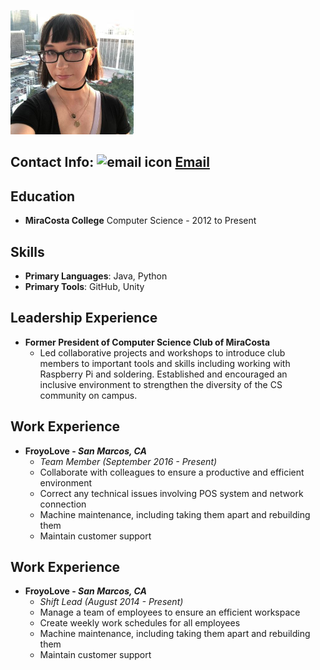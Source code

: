 ![chanel profile image](profile.jpeg)
## Contact Info: ![email icon](Mail-icon.png) [Email](mailto:chanelcarp@gmail.com)


## Education

 - **MiraCosta College**
Computer Science - 2012 to Present 


## Skills
- **Primary Languages**: Java, Python
- **Primary Tools**: GitHub, Unity


## Leadership Experience
- **Former President of Computer Science Club of MiraCosta**
	- Led collaborative projects and workshops to introduce club members to important tools and skills including working with Raspberry Pi and soldering. Established and encouraged an inclusive environment to strengthen the diversity of the CS community on campus.


## Work Experience
- **FroyoLove - *San Marcos, CA***
	- *Team Member (September 2016 - Present)*
	- Collaborate with colleagues to ensure a productive and efficient environment
	- Correct any technical issues involving POS system and network connection
	- Machine maintenance, including taking them apart and rebuilding them
	- Maintain customer support
## Work Experience
- **FroyoLove - *San Marcos, CA***
	- *Shift Lead (August 2014 - Present)*
	- Manage a team of employees to ensure an efficient workspace
	- Create weekly work schedules for all employees
	- Machine maintenance, including taking them apart and rebuilding them
	- Maintain customer support

